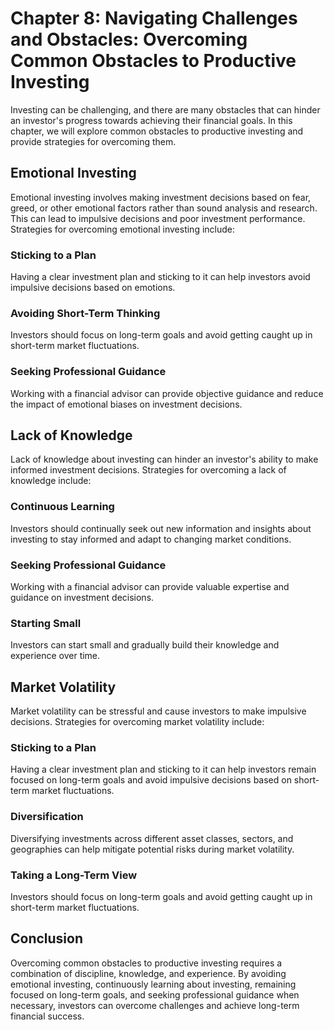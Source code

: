 Chapter 8: Navigating Challenges and Obstacles: Overcoming Common Obstacles to Productive Investing
===================================================================================================

Investing can be challenging, and there are many obstacles that can hinder an investor's progress towards achieving their financial goals. In this chapter, we will explore common obstacles to productive investing and provide strategies for overcoming them.

Emotional Investing
-------------------

Emotional investing involves making investment decisions based on fear, greed, or other emotional factors rather than sound analysis and research. This can lead to impulsive decisions and poor investment performance. Strategies for overcoming emotional investing include:

### Sticking to a Plan

Having a clear investment plan and sticking to it can help investors avoid impulsive decisions based on emotions.

### Avoiding Short-Term Thinking

Investors should focus on long-term goals and avoid getting caught up in short-term market fluctuations.

### Seeking Professional Guidance

Working with a financial advisor can provide objective guidance and reduce the impact of emotional biases on investment decisions.

Lack of Knowledge
-----------------

Lack of knowledge about investing can hinder an investor's ability to make informed investment decisions. Strategies for overcoming a lack of knowledge include:

### Continuous Learning

Investors should continually seek out new information and insights about investing to stay informed and adapt to changing market conditions.

### Seeking Professional Guidance

Working with a financial advisor can provide valuable expertise and guidance on investment decisions.

### Starting Small

Investors can start small and gradually build their knowledge and experience over time.

Market Volatility
-----------------

Market volatility can be stressful and cause investors to make impulsive decisions. Strategies for overcoming market volatility include:

### Sticking to a Plan

Having a clear investment plan and sticking to it can help investors remain focused on long-term goals and avoid impulsive decisions based on short-term market fluctuations.

### Diversification

Diversifying investments across different asset classes, sectors, and geographies can help mitigate potential risks during market volatility.

### Taking a Long-Term View

Investors should focus on long-term goals and avoid getting caught up in short-term market fluctuations.

Conclusion
----------

Overcoming common obstacles to productive investing requires a combination of discipline, knowledge, and experience. By avoiding emotional investing, continuously learning about investing, remaining focused on long-term goals, and seeking professional guidance when necessary, investors can overcome challenges and achieve long-term financial success.
